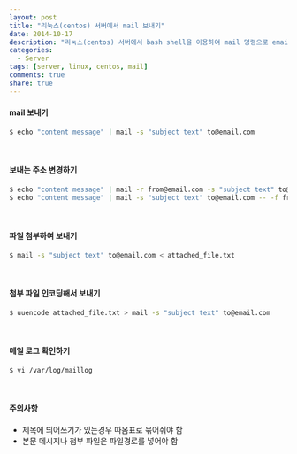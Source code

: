 ```yaml
---
layout: post
title: "리눅스(centos) 서버에서 mail 보내기"
date: 2014-10-17
description: "리눅스(centos) 서버에서 bash shell을 이용하여 mail 명령으로 email 전송하는 방법에 대해서 정리한 글입니다."
categories:
  - Server
tags: [server, linux, centos, mail]
comments: true
share: true
---
```


#### mail 보내기
```bash
$ echo "content message" | mail -s "subject text" to@email.com
```
<br />

#### 보내는 주소 변경하기
```bash
$ echo "content message" | mail -r from@email.com -s "subject text" to@email.com
$ echo "content message" | mail -s "subject text" to@email.com -- -f from@email.com
```
<br />

#### 파일 첨부하여 보내기
```bash
$ mail -s "subject text" to@email.com < attached_file.txt
```
<br />

#### 첨부 파일 인코딩해서 보내기
```bash
$ uuencode attached_file.txt > mail -s "subject text" to@email.com
```
<br />

#### 메일 로그 확인하기
```bash
$ vi /var/log/maillog
```
<br />

#### 주의사항
- 제목에 띄어쓰기가 있는경우 따옴표로 묶어줘야 함
- 본문 메시지나 첨부 파일은 파일경로를 넣어야 함

